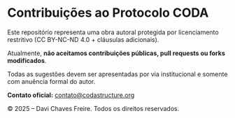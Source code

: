 # Contribuições ao Protocolo CODA

Este repositório representa uma obra autoral protegida por licenciamento restritivo (CC BY-NC-ND 4.0 + cláusulas adicionais).

Atualmente, **não aceitamos contribuições públicas, pull requests ou forks modificados**.

Todas as sugestões devem ser apresentadas por via institucional e somente com anuência formal do autor.

**Contato oficial:** contato@codastructure.org

© 2025 – Davi Chaves Freire. Todos os direitos reservados.
